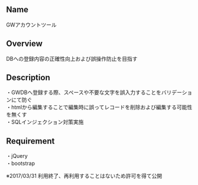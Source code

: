 ## Name  
GWアカウントツール

## Overview  
DBへの登録内容の正確性向上および誤操作防止を目指す

## Description  
・GWDBへ登録する際、スペースや不要な文字を誤入力することをバリデーションにて防ぐ  
・htmlから編集することで編集時に誤ってレコードを削除および編集する可能性を無くす  
・SQLインジェクション対策実施

## Requirement  
・jQuery  
・bootstrap  
  
※2017/03/31 利用終了、再利用することはないため許可を得て公開
